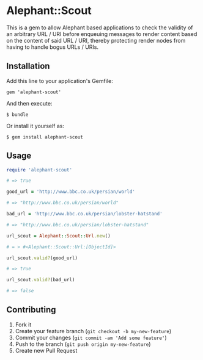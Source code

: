 # Alephant::Scout

This is a gem to allow Alephant based applications to check the validity of an arbitrary URL / URI
before enqueuing messages to render content based on the content of said URL / URI, thereby protecting
render nodes from having to handle bogus URLs / URIs.

## Installation

Add this line to your application's Gemfile:

    gem 'alephant-scout'

And then execute:

    $ bundle

Or install it yourself as:

    $ gem install alephant-scout

## Usage

```rb
require 'alephant-scout'

# => true

good_url = 'http://www.bbc.co.uk/persian/world'

# => "http://www.bbc.co.uk/persian/world"

bad_url = 'http://www.bbc.co.uk/persian/lobster-hatstand'

# => "http://www.bbc.co.uk/persian/lobster-hatstand"

url_scout = Alephant::Scout::Url.new()

# = > #<Alephant::Scout::Url:[ObjectId]>

url_scout.valid?(good_url)

# => true

url_scout.valid?(bad_url)

# => false
```

## Contributing

1. Fork it
2. Create your feature branch (`git checkout -b my-new-feature`)
3. Commit your changes (`git commit -am 'Add some feature'`)
4. Push to the branch (`git push origin my-new-feature`)
5. Create new Pull Request
